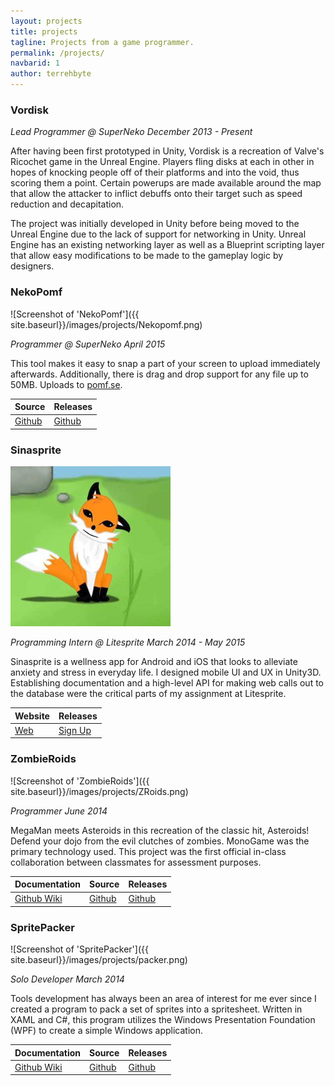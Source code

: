 ```yaml
---
layout: projects
title: projects
tagline: Projects from a game programmer.
permalink: /projects/
navbarid: 1
author: terrehbyte
---
```


### Vordisk
*Lead Programmer @ SuperNeko*
*December 2013 - Present*

After having been first prototyped in Unity, Vordisk is a recreation of Valve's Ricochet game in the Unreal Engine. Players fling disks at each in other in hopes of knocking people off of their platforms and into the void, thus scoring them a point. Certain powerups are made available around the map that allow the attacker to inflict debuffs onto their target such as speed reduction and decapitation.

The project was initially developed in Unity before being moved to the Unreal Engine due to the lack of support for networking in Unity. Unreal Engine has an existing networking layer as well as a Blueprint scripting layer that allow easy modifications to be made to the gameplay logic by designers.

### NekoPomf
![Screenshot of 'NekoPomf']({{ site.baseurl}}/images/projects/Nekopomf.png)

*Programmer @ SuperNeko*
*April 2015*

This tool makes it easy to snap a part of your screen to upload immediately afterwards. Additionally, there is drag and drop support for any file up to 50MB. Uploads to [pomf.se](http://pomf.se).   

Source      | Releases
------------|-------------
[Github][9] | [Github][10]

[9]: https://github.com/flickenmaste/Nekopomf
[10]: https://github.com/flickenmaste/Nekopomf/Releases

### Sinasprite
![Screenshot of 'Sinasprite'](/images/projects/sinasprite.png)

*Programming Intern @ Litesprite*
*March 2014 - May 2015*

Sinasprite is a wellness app for Android and iOS that looks to alleviate anxiety and stress in everyday life. I designed mobile UI and UX in Unity3D. Establishing documentation and a high-level API for making web calls out to the database were the critical parts of my assignment at Litesprite.

Website  | Releases
---------|-------------
[Web][7] | [Sign Up][8]

[7]: https://litesprite.com/
[8]: https://litesprite.com/

### ZombieRoids
![Screenshot of 'ZombieRoids']({{ site.baseurl}}/images/projects/ZRoids.png)

*Programmer*
*June 2014*

MegaMan meets Asteroids in this recreation of the classic hit, Asteroids! Defend your dojo from the evil clutches of zombies. MonoGame was the primary technology used. This project was the first official in-class collaboration between classmates for assessment purposes.

Documentation    | Source      | Releases
-----------------|-------------|-------------
[Github Wiki][4] | [Github][5] | [Github][6]

[4]: https://github.com/terrehbyte/ZombieRoids/wiki
[5]: https://github.com/terrehbyte/ZombieRoids
[6]: https://github.com/terrehbyte/ZombieRoids/releases/download/v0.1-alpha/ZombieRoids.-.v0-1-alpha.zip

### SpritePacker
![Screenshot of 'SpritePacker']({{ site.baseurl}}/images/projects/packer.png)

*Solo Developer*
*March 2014*

Tools development has always been an area of interest for me ever since I created a program to pack a set of sprites into a spritesheet. Written in XAML and C#, this program utilizes the Windows Presentation Foundation (WPF) to create a simple Windows application.

Documentation    | Source      | Releases
-----------------|-------------|-------------
[Github Wiki][3] | [Github][2] | [Github][1]

[3]:https://github.com/terrehbyte/SpritePacker/wiki
[2]:https://github.com/terrehbyte/SpritePacker
[1]:https://github.com/terrehbyte/SpritePacker/releases/download/v0.1.0/TBYTE-Spritepacker.zip